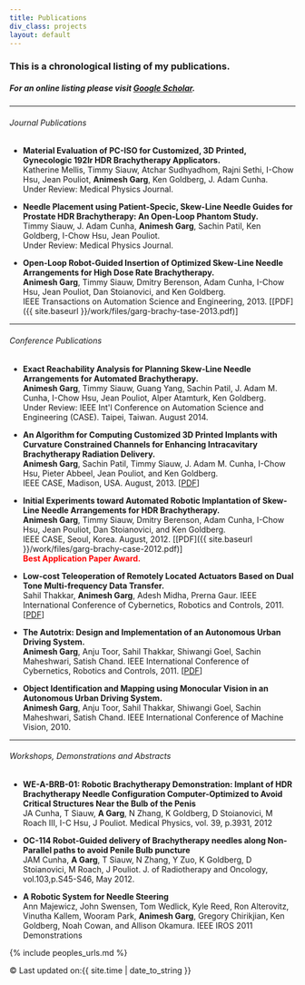 ```yaml
---
title: Publications
div_class: projects
layout: default
---
```


### This is a chronological listing of my publications.


##### For an online listing please visit [Google Scholar](http://scholar.google.com/citations?user=zp8V7ZMAAAAJ&hl=en).

---

###### Journal Publications
* **Material Evaluation of PC-ISO for Customized, 3D Printed, Gynecologic 192Ir HDR Brachytherapy Applicators.**  
  Katherine Mellis, Timmy Siauw, Atchar Sudhyadhom, Rajni Sethi, I-Chow Hsu, Jean Pouliot, **Animesh Garg**, Ken Goldberg, J. Adam Cunha.  
  Under Review: Medical Physics Journal.

* **Needle Placement using Patient-Specic, Skew-Line Needle Guides for Prostate HDR Brachytherapy: An Open-Loop Phantom Study.**  
  Timmy Siauw, J. Adam Cunha, **Animesh Garg**, Sachin Patil, Ken Goldberg, I-Chow Hsu, Jean Pouliot.  
  Under Review: Medical Physics Journal.


* **Open-Loop Robot-Guided Insertion of Optimized Skew-Line Needle Arrangements for High Dose Rate Brachytherapy.**  
 **Animesh Garg**, Timmy Siauw, Dmitry Berenson, Adam Cunha, I-Chow Hsu, Jean Pouliot, Dan Stoianovici, and Ken Goldberg.  
 IEEE Transactions on Automation Science and Engineering, 2013. \[[PDF]({{ site.baseurl }}/work/files/garg-brachy-tase-2013.pdf)\]

---
###### Conference Publications
* **Exact Reachability Analysis for Planning Skew-Line Needle Arrangements for Automated Brachytherapy.**  
  **Animesh Garg**, Timmy Siauw, Guang Yang, Sachin Patil, J. Adam M. Cunha, I-Chow Hsu, Jean Pouliot, Alper Atamturk, Ken Goldberg.  
  Under Review: IEEE Int'l Conference on Automation Science and Engineering (CASE). Taipei, Taiwan. August 2014.

* **An Algorithm for Computing Customized 3D Printed Implants with Curvature Constrained Channels for Enhancing Intracavitary Brachytherapy Radiation Delivery.**  
  **Animesh Garg**, Sachin Patil, Timmy Siauw, J. Adam M. Cunha, I-Chow Hsu, Pieter Abbeel, Jean Pouliot, and Ken Goldberg.  
  IEEE CASE, Madison, USA. August, 2013. \[[PDF](http://goldberg.berkeley.edu/pubs/CASE-2013-Brachy-3D-Printing.pdf)\]

* **Initial Experiments toward Automated Robotic Implantation of Skew-Line Needle Arrangements for HDR Brachytherapy.**  
 **Animesh Garg**, Timmy Siauw, Dmitry Berenson, Adam Cunha, I-Chow Hsu, Jean Pouliot, Dan Stoianovici, and Ken Goldberg.  
 IEEE CASE, Seoul, Korea. August, 2012. \[[PDF]({{ site.baseurl }}/work/files/garg-brachy-case-2012.pdf)\]<br>
 **<font color="red">Best Application Paper Award.</font>**

* **Low-cost Teleoperation of Remotely Located Actuators Based on Dual Tone Multi-frequency Data Transfer.**  
  Sahil Thakkar, **Animesh Garg**, Adesh Midha, Prerna Gaur. IEEE International Conference of Cybernetics, Robotics and Controls, 2011. \[[PDF](http://www.scientific.net/AMR.403-408.4727)\]

* **The Autotrix: Design and Implementation of an Autonomous Urban Driving System.**  
  **Animesh Garg**, Anju Toor, Sahil Thakkar, Shiwangi Goel, Sachin Maheshwari, Satish Chand. IEEE International Conference of Cybernetics, Robotics and Controls, 2011. \[[PDF](http://www.scientific.net/AMR.403-408.3884)\]

* **Object Identification and Mapping using Monocular Vision in an Autonomous Urban Driving System.**  
  **Animesh Garg**, Anju Toor, Sahil Thakkar, Shiwangi Goel, Sachin Maheshwari, Satish Chand. IEEE International Conference of Machine Vision, 2010.  <!-- \[[PDF](http://www.ijcte.org/icmv/icmv2010/136-icmv2010-w12016.pdf)\] -->

---
###### Workshops, Demonstrations and Abstracts

* **WE-A-BRB-01: Robotic Brachytherapy Demonstration: Implant of HDR Brachytherapy Needle Configuration Computer-Optimized to Avoid Critical Structures Near the Bulb of the Penis**  
 JA Cunha, T Siauw, **A Garg**, N Zhang, K Goldberg, D Stoianovici, M Roach III, I-C Hsu, J Pouliot. Medical Physics, vol. 39, p.3931, 2012

* **OC-114 Robot-Guided delivery of Brachytherapy needles along Non-Parallel paths to avoid Penile Bulb puncture**  
 JAM Cunha, **A Garg**, T Siauw, N Zhang, Y Zuo, K Goldberg, D Stoianovici, M Roach, J Pouliot. J. of Radiotherapy and Oncology, vol.103,p.S45-S46, May 2012.

* **A Robotic System for Needle Steering**  
Ann Majewicz, John Swensen, Tom Wedlick, Kyle Reed, Ron Alterovitz, Vinutha Kallem, Wooram Park, **Animesh Garg**, Gregory Chirikjian, Ken Goldberg, Noah Cowan, and Allison Okamura.
IEEE IROS 2011 Demonstrations
<!-- Abstract: A live demonstration of robotic needle steering in artificial tissue, as well as videos and posters about models and simulation
s, path planners, controllers, and integration with medical imaging. -->



{% include peoples_urls.md %}


<div class="footer">
&copy; Last updated on:{{ site.time | date_to_string }}
</div>
